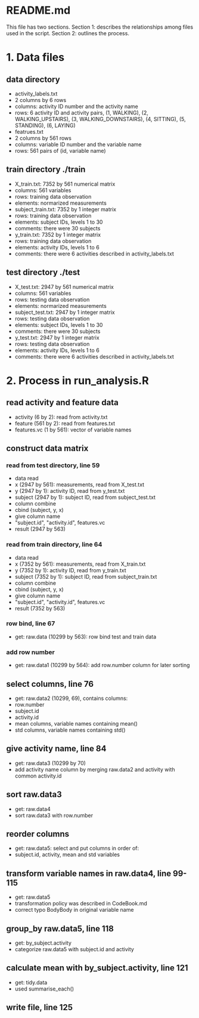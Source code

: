 README.md
=========
This file has two sections.
Section 1: describes the relationships among files used in the script.
Section 2: outlines the process.

# 1. Data files

## data directory

* activity_labels.txt
 * 2 columns by 6 rows
 * columns: activity ID number and the activity name
 * rows: 6 activity ID and activity pairs, (1, WALKING), (2, WALKING_UPSTAIRS), 
(3, WALKING_DOWNSTAIRS), (4, SITTING), (5, STANDING), (6, LAYING)
* featrues.txt
 * 2 columns by 561 rows
 * columns: variable ID number and the variable name
 * rows: 561 pairs of (id, variable name)

## train directory ./train

* X_train.txt: 7352 by 561 numerical matrix
 * columns: 561 variables
 * rows: training data observation
 * elements: normarized measurements
* subject_train.txt: 7352 by 1 integer matrix
 * rows: training data observation
 * elements: subject IDs, levels 1 to 30
 * comments: there were 30 subjects
* y_train.txt: 7352 by 1 integer matrix
 * rows: training data observation
 * elements: activity IDs, levels 1 to 6
 * comments: there were 6 activities described in activity_labels.txt

## test directory ./test 

* X_test.txt: 2947 by 561 numerical matrix
 * columns: 561 variables
 * rows: testing data observation
 * elements: normarized measurements
* subject_test.txt: 2947 by 1 integer matrix
 * rows: testing data observation
 * elements: subject IDs, levels 1 to 30
 * comments: there were 30 subjects
* y_test.txt: 2947 by 1 integer matrix
 * rows: testing data observation
 * elements: activity IDs, levels 1 to 6
 * comments: there were 6 activities described in activity_labels.txt

# 2. Process in run_analysis.R

## read activity and feature data

+ activity (6 by 2): read from activity.txt
+ feature (561 by 2):  read from features.txt
+ features.vc (1 by 561): vector of variable names

## construct data matrix

### read from test directory, line 59
+ data read
 + x (2947 by 561): measurements, read from X_test.txt
 + y (2947 by 1): activity ID, read from y_test.txt
 + subject (2947 by 1): subject ID, read from subject_test.txt
+ column combine 
 + cbind (subject, y, x)
+ give column name
 + "subject.id", "activity.id", features.vc
+ result (2947 by 563)

### read from train directory, line 64
+ data read
 + x (7352 by 561): measurements, read from X_train.txt
 + y (7352 by 1): activity ID, read from y_train.txt
 + subject (7352 by 1): subject ID, read from subject_train.txt
+ column combine 
 + cbind (subject, y, x)
+ give column name
 + "subject.id", "activity.id", features.vc
+ result (7352 by 563)

### row bind, line 67
+ get: raw.data (10299 by 563): row bind test and train data

### add row number
+ get: raw.data1 (10299 by 564): add row.number column for later sorting

## select columns, line 76
+ get: raw.data2 (10299, 69), contains columns:
 + row.number
 + subject.id
 + activity.id
 + mean columns, variable names containing mean()
 + std columns, variable names containing std()

## give activity name, line 84
+ get: raw.data3 (10299 by 70)
 + add activity name column by merging raw.data2 and activity with common activity.id

## sort raw.data3
+ get: raw.data4
 + sort raw.data3 with row.number

## reorder columns
+ get: raw.data5: select and put columns in order of:
 + subject.id, activity, mean and std variables

## transform variable names in raw.data4, line 99-115
+ get: raw.data5
+ transformation policy was described in CodeBook.md
+ correct typo BodyBody in original variable name

## group_by raw.data5, line 118
- get: by_subject.activity
- categorize raw.data5 with subject.id and activity

## calculate mean with by_subject.activity, line 121
- get: tidy.data
- used summarise_each()

## write file, line 125